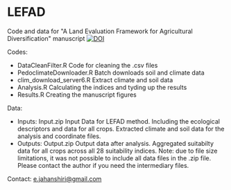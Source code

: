 # LEFAD
Code and data for "A Land Evaluation Framework for Agricultural Diversification" manuscript
<a href="https://zenodo.org/badge/latestdoi/248660700"><img src="https://zenodo.org/badge/248660700.svg" alt="DOI"></a>

Codes:
- DataCleanFilter.R	        Code for cleaning the .csv files
- PedoclimateDownloader.R	  Batch downloads soil and climate data
- clim_download_server6.R	  Extract climate and soil data
- Analysis.R	              Calculating the indices and tyding up the results
- Results.R	                Creating the manuscript figures

Data: 
- Inputs: Input.zip	Input Data for LEFAD method. Including the ecological descriptors and data for all crops. Extracted climate and soil data for the analysis and coordinate files. 
- Outputs: Output.zip Output data after analysis. Aggregated suitabilty data for all crops across all 28 suitability indices. Note: due to file size limitations, it was not possible to include all data files in the .zip file. Please contact the author if you need the intermediary files. 
 
Contact: e.jahanshiri@gmail.com 
